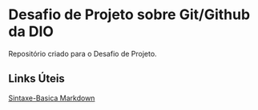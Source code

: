 # Desafio de Projeto  sobre Git/Github da DIO
Repositório criado para o Desafio de Projeto.

## Links Úteis
[Sintaxe-Basica Markdown](https://www.markdownguide.org/basic-syntax/)
